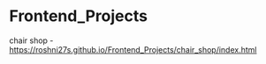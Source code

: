 # Frontend_Projects

chair shop - https://roshni27s.github.io/Frontend_Projects/chair_shop/index.html
